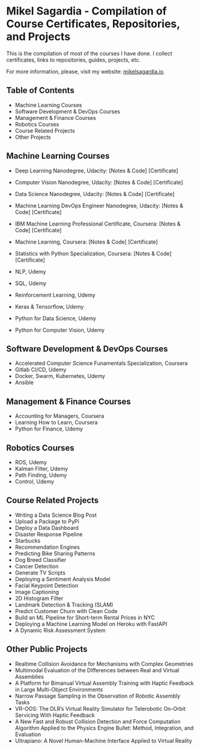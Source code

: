 # Mikel Sagardia - Compilation of Course Certificates, Repositories, and Projects

This is the compilation of most of the courses I have done. I collect certificates, links to repositories, guides, projects, etc.

For more information, please, visit my website: [mikelsagardia.io](https://mikelsagardia.io).

## Table of Contents

- Machine Learning Courses
- Software Development & DevOps Courses
- Management & Finance Courses
- Robotics Courses
- Course Related Projects
- Other Projects

## Machine Learning Courses

- Deep Learning Nanodegree, Udacity: [Notes & Code] [Certificate]
- Computer Vision Nanodegree, Udacity: [Notes & Code] [Certificate]
- Data Science Nanodegree, Udacity: [Notes & Code] [Certificate]
- Machine Learning DevOps Engineer Nanodegree, Udacity: [Notes & Code] [Certificate]
- IBM Machine Learning Professional Certificate, Coursera: [Notes & Code] [Certificate]
- Machine Learning, Coursera: [Notes & Code] [Certificate]
- Statistics with Python Specialization, Coursera: [Notes & Code] [Certificate]

- NLP, Udemy
- SQL, Udemy
- Reinforcement Learning, Udemy
- Keras & Tensorflow, Udemy
- Python for Data Science, Udemy
- Python for Computer Vision, Udemy

## Software Development & DevOps Courses

- Accelerated Computer Science Funamentals Specialization, Coursera
- Gitlab CI/CD, Udemy
- Docker, Swarm, Kubernetes, Udemy
- Ansible

## Management & Finance Courses

- Accounting for Managers, Coursera
- Learning How to Learn, Coursera
- Python for Finance, Udemy

## Robotics Courses

- ROS, Udemy
- Kalman Filter, Udemy
- Path Finding, Udemy
- Control, Udemy

## Course Related Projects

- Writing a Data Science Blog Post
- Upload a Package to PyPi
- Deploy a Data Dashboard
- Disaster Response Pipeline
- Starbucks
- Recommendation Engines
- Predicting Bike Sharing Patterns
- Dog Breed Classifier
- Cancer Detection
- Generate TV Scripts
- Deploying a Sentiment Analysis Model
- Facial Keypoint Detection
- Image Captioning
- 2D Histogram Filter
- Landmark Detection & Tracking (SLAM)
- Predict Customer Churn with Clean Code
- Build an ML Pipeline for Short-term Rental Prices in NYC
- Deploying a Machine Learning Model on Heroku with FastAPI
- A Dynamic Risk Assessment System

## Other Public Projects

- Realtime Collision Avoidance for Mechanisms with Complex Geometries
- Multimodal Evaluation of the Differences between Real and Virtual Assemblies
- A Platform for Bimanual Virtual Assembly Training with Haptic Feedback in Large Multi-Object Environments
- Narrow Passage Sampling in the Observation of Robotic Assembly Tasks
- VR-OOS: The DLR’s Virtual Reality Simulator for Telerobotic On-Orbit Servicing With Haptic Feedback
- A New Fast and Robust Collision Detection and Force Computation Algorithm Applied to the Physics Engine Bullet: Method, Integration, and Evaluation
- Ultrapiano: A Novel Human-Machine Interface Applied to Virtual Reality